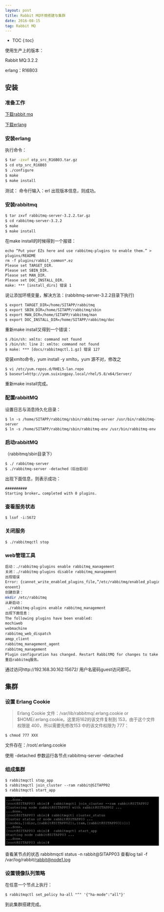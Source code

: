 ```yaml
---
layout: post
title: Rabbit MQ环境搭建与集群
date: 2016-08-15
tag: Rabbit MQ
---
```


* TOC
{:toc}


使用生产上的版本：

Rabbit MQ:3.2.2 

erlang：R16B03

## **安装**

### **准备工作**

[下载rabbit mq](http://www.rabbitmq.com/releases/)

[下载erlang](http://www.erlang.org/download/)

### **安装erlang**

执行命令：

```bash
$ tar -zxvf otp_src_R16B03.tar.gz
$ cd otp_src_R16B03
$ ./configure
$ make
$ make install
```

测试：
命令行输入：erl
出现版本信息，则成功。

### **安装rabbitmq**

```bash
$ tar zxvf rabbitmq-server-3.2.2.tar.gz
$ cd rabbitmq-server-3.2.2
$ make
$ make install
```

在make install的时候得到一个报错：

```
echo “Put your EZs here and use rabbitmq-plugins to enable them.” > plugins/README
rm -f plugins/rabbit_common*.ez
Please set TARGET_DIR.
Please set SBIN_DIR.
Please set MAN_DIR.
Please set DOC_INSTALL_DIR.
make: *** [install_dirs] 错误 1
```

说让添加环境变量，解决方法：(rabbitmq-server-3.2.2目录下执行)

```
$ export TARGET_DIR=/home/SITAPP/rabbitmq
$ export SBIN_DIR=/home/SITAPP/rabbitmq/sbin
$ export MAN_DIR=/home/SITAPP/rabbitmq/man
$ export DOC_INSTALL_DIR=/home/SITAPP/rabbitmq/doc
```

重新make install又得到一个错误：

```
$ /bin/sh: xmlto: command not found
$ /bin/sh: line 2: xmlto: command not found
$ make: *** [docs/rabbitmqctl.1.gz] 错误 127
```

安装xmlto命令，yum install -y xmlto，yum 源不对，修改之

```
$ vi /etc/yum.repos.d/RHEL5-lan.repo
$ baseurl=http://yum.suixingpay.local/rhel/5.8/x64/Server/
```

重新make install完成。

### **配置rabbitMQ**

设置日志与消息持久化目录：

```
$ ln -s /home/SITAPP/rabbitmq/sbin/rabbitmq-server /usr/bin/rabbitmq-server
$ ln -s /home/SITAPP/rabbitmq/sbin/rabbitmq-env /usr/bin/rabbitmq-env
```

### **启动rabbitMQ**

（rabbitmq/sbin目录下）

```
$ ./ rabbitmq-server 
$ ./rabbitmq-server -detached（后台启动）
```

出现下面信息，则表示成功：

```
##########
Starting broker… completed with 0 plugins.
```

### **查看服务状态**

```
$ lsof -i:5672
```

### **关闭服务**

```bash
$ ./rabbitmqctl stop
```

### **web管理工具**

```bash
启动：./rabbitmq-plugins enable rabbitmq_management
关闭：./rabbitmq-plugins disable rabbitmq_management
出现错误
Error: {cannot_write_enabled_plugins_file,”/etc/rabbitmq/enabled_plugins”,
enoent}
创建目录： 
mkdir /etc/rabbitmq
从新启动：
 ./rabbitmq-plugins enable rabbitmq_management
出现下面信息：
The following plugins have been enabled:
mochiweb
webmachine
rabbitmq_web_dispatch
amqp_client
rabbitmq_management_agent
rabbitmq_management
Plugin configuration has changed. Restart RabbitMQ for changes to take effect.
重启rabbitmq服务。
```

通过访问http://192.168.30.162:15672/ 用户名密码guest访问即可。

## **集群**

### **设置 Erlang Cookie**

> Erlang Cookie 文件：/var/lib/rabbitmq/.erlang.cookie or $HOME/.erlang.cookie。这里将162的该文件复制到 153，由于这个文件权限是 400，所以需要先修改153 中的该文件权限为 777：

```
$ chmod 777 XXX
```

文件存在：/root/.erlang.cookie

使用 -detached 参数运行各节点:rabbitmq-server -detached


### **组成集群**

```
$ rabbitmqctl stop_app
$ rabbitmqctl join_cluster --ram rabbit@SITAPP02
$ rabbitmqctl start_app
```

![image](\assets\images\rabbitmq_env\1.png)

查看某节点的状态
          rabbitmqctl status -n rabbit@SITAPP03
查看log tail -f /var/log/rabbit/rabbit@node1.log

### **设置镜像队列策略**
在任意一个节点上执行：

```
$ rabbitmqctl set_policy ha-all "^" '{"ha-mode":"all"}'
```

到此集群搭建完成。